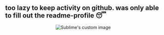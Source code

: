 ## too lazy to keep activity on github. was only able to fill out the readme-profile 😴

<p align="center">
  <img src="./dwight.gif" alt="Sublime's custom image"/>
</p>



